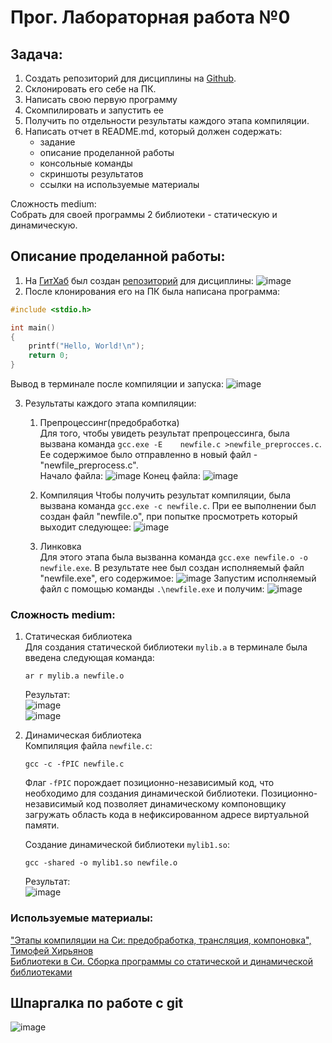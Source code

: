 # Прог. Лабораторная работа №0
## Задача:
1. Создать репозиторий для дисциплины на [Github](https://github.com).
2. Склонировать его себе на ПК.
3. Написать свою первую программу
4. Скомпилировать и запустить ее
5. Получить по отдельности результаты каждого этапа компиляции.
6. Написать отчет в README.md, который должен содержать:
   - задание
   - описание проделанной работы
   - консольные команды
   - скриншоты результатов
   - ссылки на используемые материалы     

Сложность medium:    
Собрать для своей программы 2 библиотеки - статическую и динамическую.

## Описание проделанной работы:
1. На [ГитХаб](https://github.com) был создан [репозиторий](https://github.com/StefaniyaP/programming "programming") для дисциплины:
![image](https://github.com/StefaniyaP/programming/assets/144994975/88f70b3d-f3f8-42bb-9ac9-5a2aeef233a4)
2. После клонирования его на ПК была написана программа:

```C
#include <stdio.h>

int main()
{
    printf("Hello, World!\n");
    return 0;
}
```

Вывод в терминале после компиляции и запуска:
![image](https://github.com/StefaniyaP/programming/assets/144994975/99f122e3-c6c7-4ae8-a951-c822911173b0)

3. Результаты каждого этапа компиляции:
   1. Препроцессинг(предобработка)    
      Для того, чтобы увидеть результат препроцессинга, была вызвана команда `gcc.exe -E    newfile.c >newfile_preprocces.c`. Ее содержимое было отправленно в новый файл - "newfile_preprocess.c".    
      Начало файла:
      ![image](https://github.com/StefaniyaP/programming/assets/144994975/bade205a-134f-46bb-9158-bdaa019f08cb "начало файла")
      Конец файла:
      ![image](https://github.com/StefaniyaP/programming/assets/144994975/f5bd08e0-dd8d-478b-ab0c-1cda4c1ffa9c "конец файла")      
   3. Компиляция
      Чтобы получить результат компиляции, была вызвана команда `gcc.exe -c newfile.c`.
      При ее выполнении был создан файл "newfile.o", при попытке просмотреть который выходит следующее:
      ![image](https://github.com/StefaniyaP/programming/assets/144994975/709993dc-1f59-4e33-97ed-8f76be500f11)

   5. Линковка    
      Для этого этапа была вызванна команда `gcc.exe newfile.o -o newfile.exe`. В результате нее был создан исполняемый файл "newfile.exe", его содержимое:
      ![image](https://github.com/StefaniyaP/programming/assets/144994975/fd8d5d4a-f108-4ef6-872d-e8280899c575)
      Запустим исполняемый файл с помощью команды `.\newfile.exe` и получим: ![image](https://github.com/StefaniyaP/programming/assets/144994975/8ac8804f-d5c6-4dd5-a0f2-c93ce5fae84d)

### Сложность medium:  
1. Статическая библиотека        
   Для создания статической библиотеки `mylib.a` в терминале была введена следующая команда:     
   ```
   ar r mylib.a newfile.o
   ```     
   Результат:      
   ![image](https://github.com/StefaniyaP/programming/assets/144994975/438bee63-38bd-40a5-a66b-e06f82a30a00)        
   ![image](https://github.com/StefaniyaP/programming/assets/144994975/10bc1827-0263-4d7c-8007-4037debfbe9d)      

2. Динамическая библиотека     
   Компиляция файла `newfile.c`:      
   ```
   gcc -c -fPIC newfile.c
   ```
   Флаг `-fPIC` порождает позиционно-независимый код, что необходимо для создания динамической библиотеки. Позиционно-независимый код позволяет динамическому компоновщику загружать область кода в нефиксированном адресе виртуальной памяти.         
             
   Создание динамической библиотеки `mylib1.so`:      
   ```
   gcc -shared -o mylib1.so newfile.o
   ```      
   Результат:    
   ![image](https://github.com/StefaniyaP/programming/assets/144994975/1bdfb04a-790f-4f5c-879a-23ca63f7a59b)    

### Используемые материалы:
["Этапы компиляции на Си: предобработка, трансляция, компоновка", Тимофей Хирьянов](https://www.youtube.com/watch?v=UNJ1xTsH9ko)     
[Библиотеки в Си. Сборка программы со статической и динамической библиотеками](https://younglinux.info/c/library)

## Шпаргалка по работе с git
![image](https://github.com/StefaniyaP/programming/assets/144994975/e670981f-d18e-4eee-9b73-a791e6bbb501)

   
